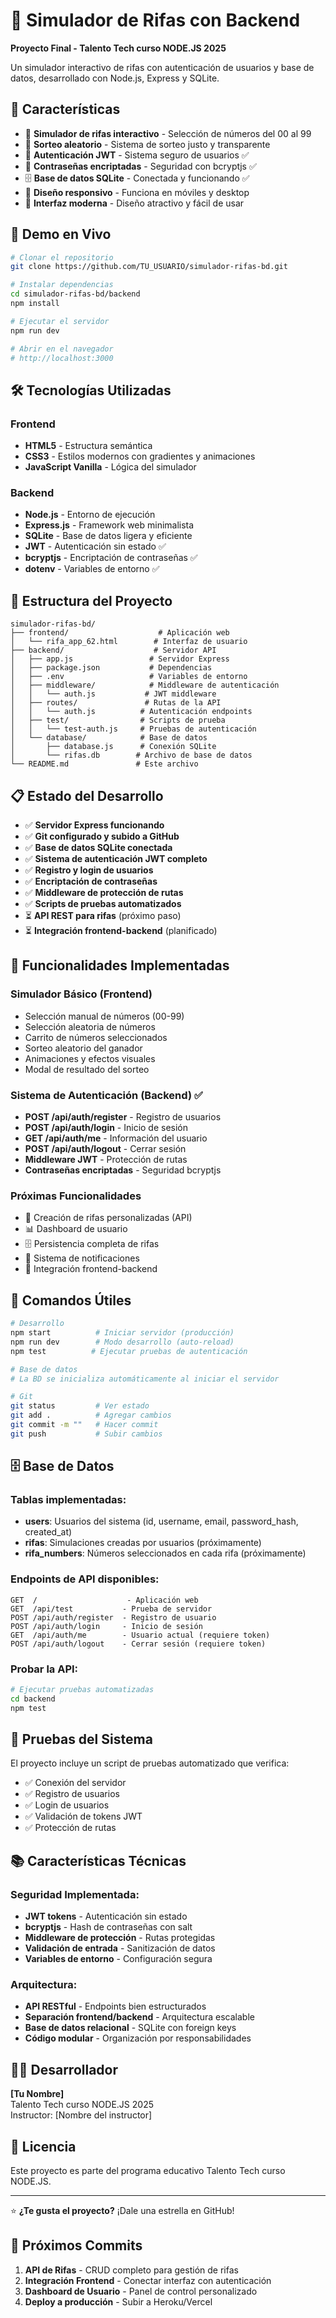 # 🎲 Simulador de Rifas con Backend

**Proyecto Final - Talento Tech curso NODE.JS 2025**

Un simulador interactivo de rifas con autenticación de usuarios y base de datos, desarrollado con Node.js, Express y SQLite.

## 🌟 Características

- 🎯 **Simulador de rifas interactivo** - Selección de números del 00 al 99
- 🎊 **Sorteo aleatorio** - Sistema de sorteo justo y transparente
- 👤 **Autenticación JWT** - Sistema seguro de usuarios ✅
- 🔐 **Contraseñas encriptadas** - Seguridad con bcryptjs ✅
- 🗄️ **Base de datos SQLite** - Conectada y funcionando ✅
- 📱 **Diseño responsivo** - Funciona en móviles y desktop
- 🎨 **Interfaz moderna** - Diseño atractivo y fácil de usar

## 🚀 Demo en Vivo

```bash
# Clonar el repositorio
git clone https://github.com/TU_USUARIO/simulador-rifas-bd.git

# Instalar dependencias
cd simulador-rifas-bd/backend
npm install

# Ejecutar el servidor
npm run dev

# Abrir en el navegador
# http://localhost:3000
```

## 🛠️ Tecnologías Utilizadas

### Frontend
- **HTML5** - Estructura semántica
- **CSS3** - Estilos modernos con gradientes y animaciones
- **JavaScript Vanilla** - Lógica del simulador

### Backend
- **Node.js** - Entorno de ejecución
- **Express.js** - Framework web minimalista
- **SQLite** - Base de datos ligera y eficiente
- **JWT** - Autenticación sin estado ✅
- **bcryptjs** - Encriptación de contraseñas ✅
- **dotenv** - Variables de entorno ✅

## 📁 Estructura del Proyecto

```
simulador-rifas-bd/
├── frontend/                    # Aplicación web
│   └── rifa_app_62.html        # Interfaz de usuario
├── backend/                    # Servidor API
│   ├── app.js                 # Servidor Express
│   ├── package.json           # Dependencias
│   ├── .env                   # Variables de entorno
│   ├── middleware/            # Middleware de autenticación
│   │   └── auth.js           # JWT middleware
│   ├── routes/               # Rutas de la API
│   │   └── auth.js          # Autenticación endpoints
│   ├── test/                # Scripts de prueba
│   │   └── test-auth.js     # Pruebas de autenticación
│   └── database/            # Base de datos
│       ├── database.js      # Conexión SQLite
│       └── rifas.db        # Archivo de base de datos
└── README.md               # Este archivo
```

## 📋 Estado del Desarrollo

- ✅ **Servidor Express funcionando**
- ✅ **Git configurado y subido a GitHub**  
- ✅ **Base de datos SQLite conectada**
- ✅ **Sistema de autenticación JWT completo**
- ✅ **Registro y login de usuarios**
- ✅ **Encriptación de contraseñas**
- ✅ **Middleware de protección de rutas**
- ✅ **Scripts de pruebas automatizados**
- ⏳ **API REST para rifas** (próximo paso)
- ⏳ **Integración frontend-backend** (planificado)

## 🎯 Funcionalidades Implementadas

### Simulador Básico (Frontend)
- Selección manual de números (00-99)
- Selección aleatoria de números
- Carrito de números seleccionados
- Sorteo aleatorio del ganador
- Animaciones y efectos visuales
- Modal de resultado del sorteo

### Sistema de Autenticación (Backend) ✅
- **POST /api/auth/register** - Registro de usuarios
- **POST /api/auth/login** - Inicio de sesión
- **GET /api/auth/me** - Información del usuario
- **POST /api/auth/logout** - Cerrar sesión
- **Middleware JWT** - Protección de rutas
- **Contraseñas encriptadas** - Seguridad bcryptjs

### Próximas Funcionalidades
- 🎊 Creación de rifas personalizadas (API)
- 📊 Dashboard de usuario
- 🗄️ Persistencia completa de rifas
- 📧 Sistema de notificaciones
- 🔗 Integración frontend-backend

## 🔧 Comandos Útiles

```bash
# Desarrollo
npm start          # Iniciar servidor (producción)
npm run dev        # Modo desarrollo (auto-reload)
npm test          # Ejecutar pruebas de autenticación

# Base de datos
# La BD se inicializa automáticamente al iniciar el servidor

# Git
git status         # Ver estado
git add .          # Agregar cambios
git commit -m ""   # Hacer commit
git push           # Subir cambios
```

## 🗄️ Base de Datos

### Tablas implementadas:
- **users**: Usuarios del sistema (id, username, email, password_hash, created_at)
- **rifas**: Simulaciones creadas por usuarios (próximamente)
- **rifa_numbers**: Números seleccionados en cada rifa (próximamente)

### Endpoints de API disponibles:
```
GET  /                    - Aplicación web
GET  /api/test           - Prueba de servidor
POST /api/auth/register  - Registro de usuario
POST /api/auth/login     - Inicio de sesión
GET  /api/auth/me        - Usuario actual (requiere token)
POST /api/auth/logout    - Cerrar sesión (requiere token)
```

### Probar la API:
```bash
# Ejecutar pruebas automatizadas
cd backend
npm test
```

## 🧪 Pruebas del Sistema

El proyecto incluye un script de pruebas automatizado que verifica:
- ✅ Conexión del servidor
- ✅ Registro de usuarios
- ✅ Login de usuarios  
- ✅ Validación de tokens JWT
- ✅ Protección de rutas

## 📚 Características Técnicas

### Seguridad Implementada:
- **JWT tokens** - Autenticación sin estado
- **bcryptjs** - Hash de contraseñas con salt
- **Middleware de protección** - Rutas protegidas
- **Validación de entrada** - Sanitización de datos
- **Variables de entorno** - Configuración segura

### Arquitectura:
- **API RESTful** - Endpoints bien estructurados
- **Separación frontend/backend** - Arquitectura escalable
- **Base de datos relacional** - SQLite con foreign keys
- **Código modular** - Organización por responsabilidades

## 👨‍💻 Desarrollador

**[Tu Nombre]**  
Talento Tech curso NODE.JS 2025  
Instructor: [Nombre del instructor]

## 📄 Licencia

Este proyecto es parte del programa educativo Talento Tech curso NODE.JS.

---

⭐ **¿Te gusta el proyecto?** ¡Dale una estrella en GitHub!

## 🎯 Próximos Commits

1. **API de Rifas** - CRUD completo para gestión de rifas
2. **Integración Frontend** - Conectar interfaz con autenticación
3. **Dashboard de Usuario** - Panel de control personalizado
4. **Deploy a producción** - Subir a Heroku/Vercel